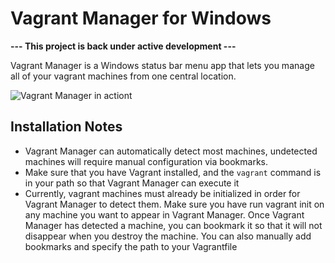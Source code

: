 # Vagrant Manager for Windows

**--- This project is back under active development ---**

Vagrant Manager is a Windows status bar menu app that lets you manage all of your vagrant machines from one central location.

![Vagrant Manager in actiont](http://hassanally.net/vagrant-manager/windows/vagrant-manager-windows.gif "Vagrant Manager")

## Installation Notes
* Vagrant Manager can automatically detect most machines, undetected machines will require manual configuration via bookmarks.
* Make sure that you have Vagrant installed, and the `vagrant` command is in your path so that Vagrant Manager can execute it
* Currently, vagrant machines must already be initialized in order for Vagrant Manager to detect them. Make sure you have run vagrant init on any machine you want to appear in Vagrant Manager. Once Vagrant Manager has detected a machine, you can bookmark it so that it will not disappear when you destroy the machine. You can also manually add bookmarks and specify the path to your Vagrantfile
